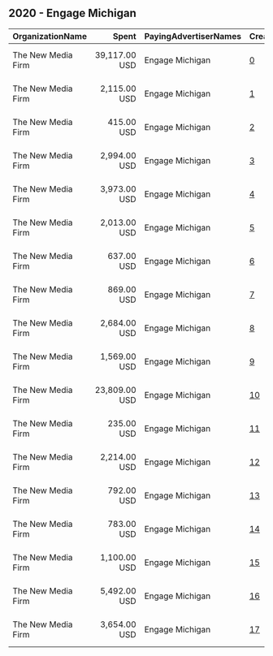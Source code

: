 ## 2020 - Engage Michigan 
|OrganizationName|Spent|PayingAdvertiserNames|CreativeUrls|Impressions|Genders|AgeBrackets|CountryCodes|BillingAddresses|CandidateBallotInformation|
|:---|---:|:---|:---|---:|:---|:---|:---|:---|:---|
|The New Media Firm|39,117.00 USD|Engage Michigan|[0](https://www.snap.com/political-ads/asset/2ad5a84e3fad05dd1168d8050b9f856f53317b157610fb7cd20301f2110cc59f?mediaType=mp4)|4,142,739||18+|united states|"1730 Rhode Island Ave, NW Ste 213,Washington,20036,US"|Engage Michigan|
|The New Media Firm|2,115.00 USD|Engage Michigan|[1](https://www.snap.com/political-ads/asset/66557cde8548e9a4676f28e927230b7c372847496547a30c760e4a17759240eb?mediaType=mp4)|150,451||18+|united states|"1730 Rhode Island Ave, NW Ste 213,Washington,20036,US"|Detroit Branch NAACP|
|The New Media Firm|415.00 USD|Engage Michigan|[2](https://www.snap.com/political-ads/asset/c7e17e1983b7c6c4e1dec972e2bccd3086e9e718422dc32b4c67c6e639c743d1?mediaType=mp4)|29,071||18+|united states|"1730 Rhode Island Ave, NW Ste 213,Washington,20036,US"|ACCESS|
|The New Media Firm|2,994.00 USD|Engage Michigan|[3](https://www.snap.com/political-ads/asset/eb5b80c95532438fcdf53434259186007c292aa99c846aba3e5cc2689f242f66?mediaType=mp4)|212,598||18+|united states|"1730 Rhode Island Ave, NW Ste 213,Washington,20036,US"|Detroit Branch NAACP|
|The New Media Firm|3,973.00 USD|Engage Michigan|[4](https://www.snap.com/political-ads/asset/b9380bcd865928ae95137f289005186278d0c72afc7aafc37643c6ca579d2afd?mediaType=mp4)|289,806||18+|united states|"1730 Rhode Island Ave, NW Ste 213,Washington,20036,US"|Detroit Branch NAACP|
|The New Media Firm|2,013.00 USD|Engage Michigan|[5](https://www.snap.com/political-ads/asset/c1b9f36da8b2a6cc9bdb5dd3605fedd6dd94087cd0ac6ef3d23327d9093a2591?mediaType=mp4)|226,758||18+|united states|"1730 Rhode Island Ave, NW Ste 213,Washington,20036,US"|ACCESS|
|The New Media Firm|637.00 USD|Engage Michigan|[6](https://www.snap.com/political-ads/asset/f1a8a70d3baed0075e2db665c1da939de73b188be0fb0b437cc1d57a7ededaa6?mediaType=mp4)|48,865||18+|united states|"1730 Rhode Island Ave, NW Ste 213,Washington,20036,US"|ACCESS|
|The New Media Firm|869.00 USD|Engage Michigan|[7](https://www.snap.com/political-ads/asset/ef0e0e00940af82b86c995cef12b3544ab98d2be9661b315494b8b7cf113e0a6?mediaType=png)|518,961||16+|united states|"1730 Rhode Island Ave, NW Ste 213,Washington,20036,US"|Michigan Voting|
|The New Media Firm|2,684.00 USD|Engage Michigan|[8](https://www.snap.com/political-ads/asset/3c66133f991bf9e070fe8077dba63f4507d234d5ed114771e5dd593ce558b38d?mediaType=mp4)|523,393||17-35|united states|"1730 Rhode Island Ave, NW Ste 213,Washington,20036,US"|Engage Michigan ACLU|
|The New Media Firm|1,569.00 USD|Engage Michigan|[9](https://www.snap.com/political-ads/asset/588d3e3e63cba1fe2db7b593e12be047f801a6865b97b86d1e8090e8d9114c81?mediaType=png)|813,012||16+|united states|"1730 Rhode Island Ave, NW Ste 213,Washington,20036,US"|Michigan Voting|
|The New Media Firm|23,809.00 USD|Engage Michigan|[10](https://www.snap.com/political-ads/asset/4da01c7cf80138a2fdb3a660f8ac87a230c312970b594e8b0697bb5cd17849c6?mediaType=mp4)|3,050,056||18+|united states|"1730 Rhode Island Ave, NW Ste 213,Washington,20036,US"|Engage Michigan|
|The New Media Firm|235.00 USD|Engage Michigan|[11](https://www.snap.com/political-ads/asset/25f0ddab9cdc2cea5384575f89a848c1ef482bda1e8e1da289bd83fcb7e52f15?mediaType=png)|130,597||16+|united states|"1730 Rhode Island Ave, NW Ste 213,Washington,20036,US"|Michigan Voting|
|The New Media Firm|2,214.00 USD|Engage Michigan|[12](https://www.snap.com/political-ads/asset/b7adb6f5ce5a1d1589a449a4271e74b717fb87852bc8269da7f1eb90e874f6d7?mediaType=mp4)|296,813||18+|united states|"1730 Rhode Island Ave, NW Ste 213,Washington,20036,US"|Detroit Branch NAACP|
|The New Media Firm|792.00 USD|Engage Michigan|[13](https://www.snap.com/political-ads/asset/3bc657fcea270190830ff21c7308075b5d95c2adda956412e69cbad3fadfff6f?mediaType=mp4)|436,010||16+|united states|"1730 Rhode Island Ave, NW Ste 213,Washington,20036,US"|Michigan Voting|
|The New Media Firm|783.00 USD|Engage Michigan|[14](https://www.snap.com/political-ads/asset/40f014d5e7ebf0e96e041a6006948ff0090aa2eba373f04e0dc40361cff73105?mediaType=jpeg)|476,543||16+|united states|"1730 Rhode Island Ave, NW Ste 213,Washington,20036,US"|Michigan Voting|
|The New Media Firm|1,100.00 USD|Engage Michigan|[15](https://www.snap.com/political-ads/asset/4b7b6cbd5f63b898ceb2766c9c5f7bdb1d70c49e24da1b2dd6ab83c15178fc49?mediaType=mp4)|77,746||18+|united states|"1730 Rhode Island Ave, NW Ste 213,Washington,20036,US"|ACCESS|
|The New Media Firm|5,492.00 USD|Engage Michigan|[16](https://www.snap.com/political-ads/asset/008a47e84bcbaa0ccb8a9c39ed3c4ceb350f296f659097cf818c6d0d3715a07e?mediaType=mp4)|699,526||18+|united states|"1730 Rhode Island Ave, NW Ste 213,Washington,20036,US"|Detroit Branch NAACP|
|The New Media Firm|3,654.00 USD|Engage Michigan|[17](https://www.snap.com/political-ads/asset/8396b32a2760f9329ccfede2ca25e9a18bdec977c1aad9ef5312723ea594a501?mediaType=mp4)|543,366||17-35|united states|"1730 Rhode Island Ave, NW Ste 213,Washington,20036,US"|Engage Michigan ACLU|
